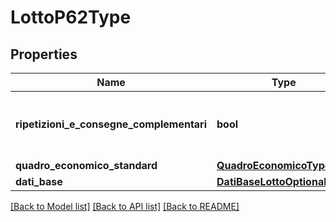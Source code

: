 # LottoP62Type

## Properties
Name | Type | Description | Notes
------------ | ------------- | ------------- | -------------
**ripetizioni_e_consegne_complementari** | **bool** | L’appalto prevede ripetizioni di servizi/forniture/lavori analoghi e consegne complementari? | 
**quadro_economico_standard** | [**QuadroEconomicoType**](QuadroEconomicoType.md) |  | [optional] 
**dati_base** | [**DatiBaseLottoOptionalType**](DatiBaseLottoOptionalType.md) |  | [optional] 

[[Back to Model list]](../README.md#documentation-for-models) [[Back to API list]](../README.md#documentation-for-api-endpoints) [[Back to README]](../README.md)

